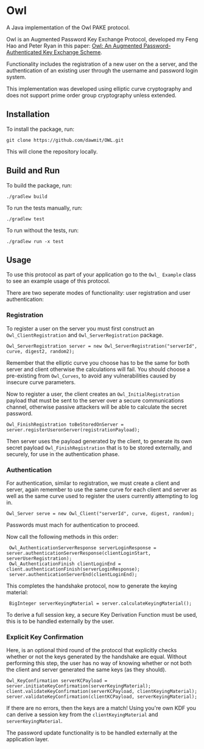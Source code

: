 # Owl

A Java implementation of the Owl PAKE protocol.

Owl is an Augmented Password Key Exchange Protocol, developed my
Feng Hao and Peter Ryan in this paper: [Owl: An Augmented 
Password-Authenticated Key Exchange Scheme](https://eprint.iacr.org/2023/768.pdf).

Functionality includes the registration of a new user on the a
server, and the authentication of an existing user through the
username and password login system.

This implementation was developed using elliptic curve 
cryptography and does not support prime order group cryptography
unless extended.

## Installation

To install the package, run:

```git clone https://github.com/dawmit/OWL.git```

This will clone the repository locally.

## Build and Run

To build the package, run:

```./gradlew build```

To run the tests manually, run:

```./gradlew test```

To run without the tests, run:

```./gradlew run -x test```

## Usage

To use this protocol as part of your application go to the `Owl_
Example` class to see an example usage of this protocol.

There are two seperate modes of functionality: user registration
and user authentication:

### Registration
To register a user on the server you must first construct an `Owl_ClientRegistration` and `Owl_ServerRegistration` package.

```Owl_ClientRegistration client = new Owl_ClientRegistration("username", "password".toCharArray(), curve, digest, random);
Owl_ServerRegistration server = new Owl_ServerRegistration("serverId", curve, digest2, random2);
````

Remember that the elliptic curve you choose has to be the same for both server and client otherwise the calculations will fail. You should choose a pre-existing from `Owl_Curves`, to avoid any vulnerabilities caused by insecure curve parameters.

Now to register a user, the client creates an `Owl_InitialRegistration` payload that must be sent to the server over a secure communications channel, otherwise passive attackers will be able to calculate the secret password.

```Owl_InitialRegistration registrationPayload = client.initiateUserRegistration();
Owl_FinishRegistration toBeStoredOnServer = server.registerUseronServer(registrationPayload);
```

Then server uses the payload generated by the client, to generate its own secret payload `Owl_FinishRegistration` that is to be stored externally, and securely, for use in the authentication phase.  

### Authentication
For authentication, similar to registration, we must create a client and server, again remember to use the same curve for each client and server as well as the same curve used to register the users currently attempting to log in.

```Owl_Client client = new Owl_Client("username", "password".toCharArray(), curve, digest, random);
Owl_Server serve = new Owl_Client("serverId", curve, digest, random);
```

Passwords must mach for authentication to proceed.

Now call the following methods in this order:

``` Owl_AuthenticationInitiate clientLoginStart = client.authenticationInitiate();
 Owl_AuthenticationServerResponse serverLoginResponse = server.authenticationServerResponse(clientLoginStart, serverUserRegistration);
 Owl_AuthenticationFinish clientLoginEnd = client.authenticationFinish(serverLoginResponse);
 server.authenticationServerEnd(clientLoginEnd);
 ```

 This completes the handshake protocol, now to generate the keying material:

 ``` BigInteger clientKeyingMaterial = client.calculateKeyingMaterial();
  BigInteger serverKeyingMaterial = server.calculateKeyingMaterial();
  ```
  To derive a full session key, a secure Key Derivation Function must be used, this is to be handled externally by the user.

### Explicit Key Confirmation
  Here, is an optional third round of the protocol that explicitly checks whether or not the keys generated by the handshake are equal. Without performing this step, the user has no way of knowing whether or not both the client and server generated the same keys (as they should).

  ```Owl_KeyConfirmation clientKCPayload = client.initiateKeyConfirmation(clientKeyingMaterial);
  Owl_KeyConfirmation serverKCPayload = server.initiateKeyConfirmation(serverKeyingMaterial);
  client.validateKeyConfirmation(serverKCPayload, clientKeyingMaterial);
  server.validateKeyConfirmation(clientKCPayload, serverKeyingMaterial);
  ```

  If there are no errors, then the keys are a match! Using you're own KDF you can derive a session key from the `clientKeyingMaterial` and `serverKeyingMaterial`.

  The password update functionality is to be handled externally at the application layer.